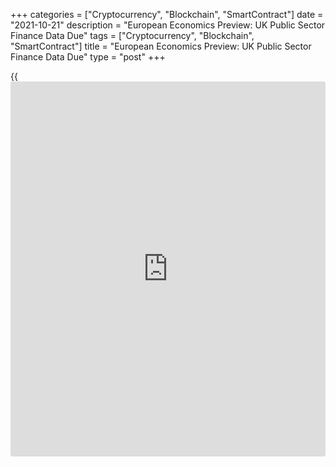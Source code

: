 +++
categories = ["Cryptocurrency", "Blockchain", "SmartContract"]
date = "2021-10-21"
description = "European Economics Preview: UK Public Sector Finance Data Due"
tags = ["Cryptocurrency", "Blockchain", "SmartContract"]
title = "European Economics Preview: UK Public Sector Finance Data Due"
type = "post"
+++

{{<iframe id="large-banner" src="https://www.bounty.group/#slide=4.0" width="100%" height="600" scrolling="no" style="border: 0px solid rgb(216, 221, 230); border-radius: 3px;">}}

Public sector finances from the UK and [business][1] confidence from
France are due on Thursday, headlining a light day for the European
economic [news](https://www.letsplayfx.com/blog/forex-news-website/).

At 2.00 am ET, the Office for National Statistics releases UK public
sector finances for September. The budget deficit is seen at GBP 14.7
billion versus GBP 19.78 billion in August.

At 2.45 am ET, France Insee is set to issue business confidence survey
results. The business sentiment index is expected to fall marginally to
105 in October from 106 in September.

At 3.00 am ET, consumer confidence survey data is due from Turkey.  
  
Half an hour later, Statistics Sweden publishes unemployment data for
September.

At 4.00 am ET, Italy's Istat releases industrial turnover report for
August. Turnover had increased 0.9 percent on month in July.

In the meantime, retail sales and unemployment figures are due from
Poland. Sales are expected to grow 10.4 percent annually in September
after rising 10.7 percent in August.

At 6.00 am ET, the Confederation of British Industry releases Industrial
Trends survey results. The order book balance is expected to fall to 18
percent in October from 22 percent in September.

At 7.00 am ET, Turkey's central bank announces its monetary [policy](https://www.fintechee.com/policy/)
decision. Economists forecast the bank to raise its one-week repo rate
to 17.50 percent from 18.00 percent.

At 10.00 am ET, Eurozone consumer confidence survey data is due. The
flash sentiment index is seen at -5.0 in October versus -4.0 in
September.

For comments and feedback [contact](https://www.playgroundfx.com/contact/): editorial@rtt[news](https://www.letsplayfx.com/blog/forex-news-website/).com

[Economic News][2]

 **What parts of the world are seeing the best (and worst) economic
performances lately? Click[here][3] to check out our [Econ Scorecard][3]
and find out! See up-to-the-moment [ranking](https://www.playgroundfx.com/blog/crypto-exchange-ranking/)s for the best and worst
performers in [GDP][4], [unemployment rate][5], [inflation][6] and much
more.**

   1. www.rtt[news](https://www.letsplayfx.com/blog/forex-news-website/).com/Content/Business.aspx
   2. www.rtt[news](https://www.letsplayfx.com/blog/forex-news-website/).com/Content/EconomicNews.aspx
   3. www.rtt[news](https://www.letsplayfx.com/blog/forex-news-website/).com/economic-scorecard/world-rank/unemployment-rate/highest-performance.aspx
   4. www.rtt[news](https://www.letsplayfx.com/blog/forex-news-website/).com/economic-scorecard/world-rank/GDP/highest-performance.aspx
   5. www.rtt[news](https://www.letsplayfx.com/blog/forex-news-website/).com/economic-scorecard/world-rank/unemployment-rate/lowest-performance.aspx
   6. www.rtt[news](https://www.letsplayfx.com/blog/forex-news-website/).com/economic-scorecard/world-rank/CPI/highest-performance.aspx